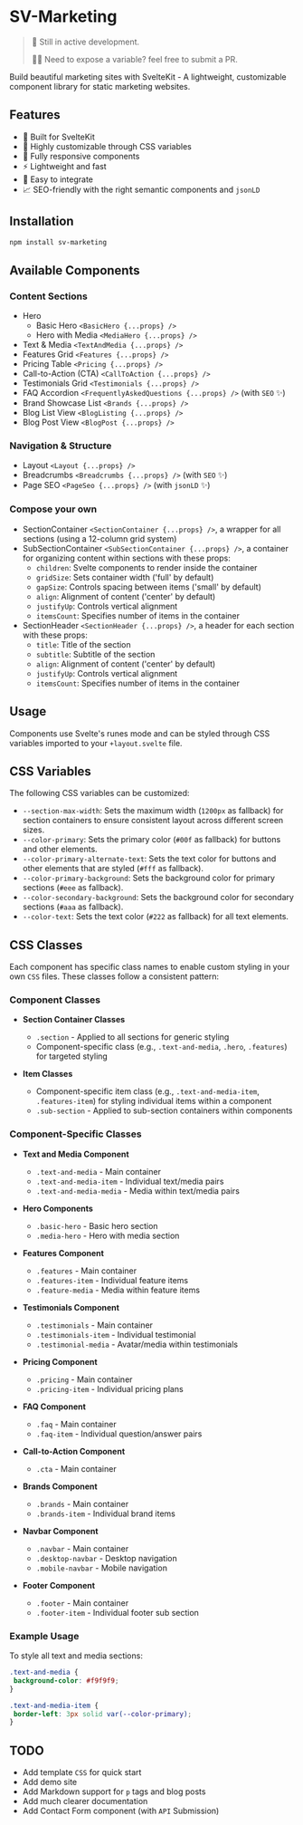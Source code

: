 # SV-Marketing

> 🚧 Still in active development.
>
> 🧑‍💻 Need to expose a variable? feel free to submit a PR.

Build beautiful marketing sites with SvelteKit - A lightweight, customizable component library for static marketing websites.

## Features

- 🚀 Built for SvelteKit
- 🎨 Highly customizable through CSS variables
- 📱 Fully responsive components
- ⚡ Lightweight and fast
- 🔧 Easy to integrate
- 📈 SEO-friendly with the right semantic components and `jsonLD`

## Installation

```bash
npm install sv-marketing
```

## Available Components

### Content Sections

- Hero
  - Basic Hero `<BasicHero {...props} />`
  - Hero with Media `<MediaHero {...props} />`
- Text & Media `<TextAndMedia {...props} />`
- Features Grid `<Features {...props} />`
- Pricing Table `<Pricing {...props} />`
- Call-to-Action (CTA) `<CallToAction {...props} />`
- Testimonials Grid `<Testimonials {...props} />`
- FAQ Accordion `<FrequentlyAskedQuestions {...props} />` (with `SEO` ✨)
- Brand Showcase List `<Brands {...props} />`
- Blog List View `<BlogListing {...props} />`
- Blog Post View `<BlogPost {...props} />`

### Navigation & Structure

- Layout `<Layout {...props} />`
- Breadcrumbs `<Breadcrumbs {...props} />` (with `SEO` ✨)
- Page SEO `<PageSeo {...props} />` (with `jsonLD` ✨)

### Compose your own

- SectionContainer `<SectionContainer {...props} />`, a wrapper for all sections (using a 12-column grid system)
- SubSectionContainer `<SubSectionContainer {...props} />`, a container for organizing content within sections with these props:
  - `children`: Svelte components to render inside the container
  - `gridSize`: Sets container width ('full' by default)
  - `gapSize`: Controls spacing between items ('small' by default)
  - `align`: Alignment of content ('center' by default)
  - `justifyUp`: Controls vertical alignment
  - `itemsCount`: Specifies number of items in the container
- SectionHeader `<SectionHeader {...props} />`, a header for each section with these props:
  - `title`: Title of the section
  - `subtitle`: Subtitle of the section
  - `align`: Alignment of content ('center' by default)
  - `justifyUp`: Controls vertical alignment
  - `itemsCount`: Specifies number of items in the container

## Usage

Components use Svelte's runes mode and can be styled through CSS variables imported to your `+layout.svelte` file.

## CSS Variables

The following CSS variables can be customized:

- `--section-max-width`: Sets the maximum width (`1200px` as fallback) for section containers to ensure consistent layout across different screen sizes.
- `--color-primary`: Sets the primary color (`#00f` as fallback) for buttons and other elements.
- `--color-primary-alternate-text`: Sets the text color for buttons and other elements that are styled (`#fff` as fallback).
- `--color-primary-background`: Sets the background color for primary sections (`#eee` as fallback).
- `--color-secondary-background`: Sets the background color for secondary sections (`#aaa` as fallback).
- `--color-text`: Sets the text color (`#222` as fallback) for all text elements.

## CSS Classes

Each component has specific class names to enable custom styling in your own `CSS` files. These classes follow a consistent pattern:

### Component Classes

- **Section Container Classes**

  - `.section` - Applied to all sections for generic styling
  - Component-specific class (e.g., `.text-and-media`, `.hero`, `.features`) for targeted styling

- **Item Classes**
  - Component-specific item class (e.g., `.text-and-media-item`, `.features-item`) for styling individual items within a component
  - `.sub-section` - Applied to sub-section containers within components

### Component-Specific Classes

- **Text and Media Component**

  - `.text-and-media` - Main container
  - `.text-and-media-item` - Individual text/media pairs
  - `.text-and-media-media` - Media within text/media pairs

- **Hero Components**

  - `.basic-hero` - Basic hero section
  - `.media-hero` - Hero with media section

- **Features Component**

  - `.features` - Main container
  - `.features-item` - Individual feature items
  - `.feature-media` - Media within feature items

- **Testimonials Component**

  - `.testimonials` - Main container
  - `.testimonials-item` - Individual testimonial
  - `.testimonial-media` - Avatar/media within testimonials

- **Pricing Component**

  - `.pricing` - Main container
  - `.pricing-item` - Individual pricing plans

- **FAQ Component**

  - `.faq` - Main container
  - `.faq-item` - Individual question/answer pairs

- **Call-to-Action Component**

  - `.cta` - Main container

- **Brands Component**

  - `.brands` - Main container
  - `.brands-item` - Individual brand items

- **Navbar Component**

  - `.navbar` - Main container
  - `.desktop-navbar` - Desktop navigation
  - `.mobile-navbar` - Mobile navigation

- **Footer Component**
  - `.footer` - Main container
  - `.footer-item` - Individual footer sub section

### Example Usage

To style all text and media sections:

```css
.text-and-media {
 background-color: #f9f9f9;
}

.text-and-media-item {
 border-left: 3px solid var(--color-primary);
}
```

## TODO

- Add template `CSS` for quick start
- Add demo site
- Add Markdown support for `p` tags and blog posts
- Add much clearer documentation
- Add Contact Form component (with `API` Submission)

